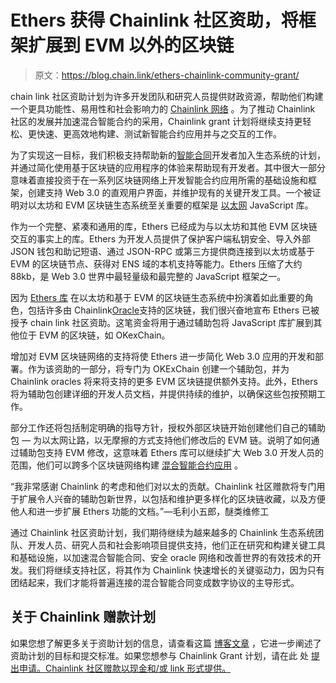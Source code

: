 # Ethers 获得 Chainlink 社区资助，将框架扩展到 EVM 以外的区块链

> 原文：<https://blog.chain.link/ethers-chainlink-community-grant/>

chain link 社区资助计划为许多开发团队和研究人员提供财政资源，帮助他们构建一个更具功能性、易用性和社会影响力的 [Chainlink 网络](https://chain.link) 。为了推动 Chainlink 社区的发展并加速混合智能合约的采用，Chainlink grant 计划将继续支持更轻松、更快速、更高效地构建、测试新智能合约应用并与之交互的工作。

为了实现这一目标，我们积极支持帮助新的[智能合同](https://chain.link/education/smart-contracts)开发者加入生态系统的计划，并通过简化使用基于区块链的应用程序的体验来帮助现有开发者。其中很大一部分意味着直接投资于在一系列区块链网络上开发智能合约应用所需的基础设施和框架，创建支持 Web 3.0 的直观用户界面，并维护现有的关键开发工具。一个被证明对以太坊和 EVM 区块链生态系统至关重要的框架是 [以太网](https://ethers.org/) JavaScript 库。

作为一个完整、紧凑和通用的库，Ethers 已经成为与以太坊和其他 EVM 区块链交互的事实上的库。Ethers 为开发人员提供了保护客户端私钥安全、导入外部 JSON 钱包和助记短语、通过 JSON-RPC 或第三方提供商连接到以太坊或基于 EVM 的区块链节点、获得对 ENS 域的本机支持等能力。Ethers 压缩了大约 88kb，是 Web 3.0 世界中最轻量级和最完整的 JavaScript 框架之一。

因为 [Ethers 库](https://github.com/ethers-io) 在以太坊和基于 EVM 的区块链生态系统中扮演着如此重要的角色，包括许多由 Chainlink[Oracle](https://chain.link/education/blockchain-oracles)支持的区块链，我们很兴奋地宣布 Ethers 已被授予 chain link 社区资助。这笔资金将用于通过辅助包将 JavaScript 库扩展到其他位于 EVM 的区块链，如 OKexChain。

增加对 EVM 区块链网络的支持将使 Ethers 进一步简化 Web 3.0 应用的开发和部署。作为该资助的一部分，将专门为 OKExChain 创建一个辅助包，并为 Chainlink oracles 将来将支持的更多 EVM 区块链提供额外支持。此外，Ethers 将为辅助包创建详细的开发人员文档，并提供持续的维护，以确保这些包按预期工作。

部分工作还将包括制定明确的指导方针，授权外部区块链开始创建他们自己的辅助包 *—* 为以太网让路，以无摩擦的方式支持他们修改后的 EVM 链。说明了如何通过辅助包支持 EVM 修改，这意味着 Ethers 库可以继续扩大 Web 3.0 开发人员的范围，他们可以跨多个区块链网络构建 [混合智能合约应用](https://blog.chain.link/hybrid-smart-contracts-explained/) 。

“我非常感谢 Chainlink 的考虑和他们对以太的贡献。Chainlink 社区赠款将专门用于扩展令人兴奋的辅助包新世界，以包括和维护更多样化的区块链收藏，以及方便他人和进一步扩展 Ethers 功能的文档。”—毛利小五郎，醚类维修工

通过 Chainlink 社区资助计划，我们期待继续为越来越多的 Chainlink 生态系统团队、开发人员、研究人员和社会影响项目提供支持，他们正在研究和构建关键工具和基础设施，以加速混合智能合同、安全 oracle 网络和改善世界的有效技术的开发。我们将继续支持社区，将其作为 Chainlink 快速增长的关键驱动力，因为只有团结起来，我们才能将普遍连接的混合智能合同变成数字协议的主导形式。

## 关于 Chainlink 赠款计划

如果您想了解更多关于资助计划的信息，请查看这篇 [博客文章](https://blog.chain.link/introducing-the-chainlink-community-grant-program/) ，它进一步阐述了资助计划的目标和提交标准。如果您想参与 Chainlink Grant 计划，请在此 处 [提出申请。Chainlink 社区赠款以现金和/或 link 形式提供。](https://chainlinkgrants.typeform.com/to/efEbsq)